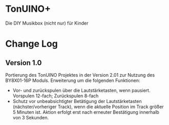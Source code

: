 # TonUINO+
Die DIY Musikbox (nicht nur) für Kinder


# Change Log

## Version 1.0 
Portierung des TonUINO Projektes in der Version 2.01 zur Nutzung des BY8X01-16P Moduls.
Erweiterung um die folgenden Funktionen:
* Vor- und zurückspulen über die Lautstärketasten, wenn pausiert. Vorspulen 12-fach; Zurückspulen 8-fach
* Schutz vor unbeabsichtigter Betätigung der Lautstärketasten (nächster/vorheriger Track), wenn die aktuelle Position im Track größer 5 Minuten ist. Aktion erfolgt erst nach erneuter Bestätigung innerhalb von 3 Sekunden.

